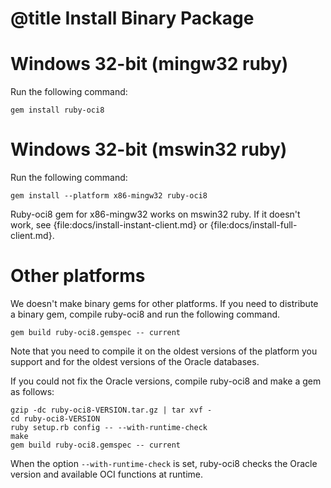 # @title Install Binary Package

Windows 32-bit (mingw32 ruby)
=============================

Run the following command:

    gem install ruby-oci8

Windows 32-bit (mswin32 ruby)
=============================

Run the following command:

    gem install --platform x86-mingw32 ruby-oci8

Ruby-oci8 gem for x86-mingw32 works on mswin32 ruby.
If it doesn't work, see {file:docs/install-instant-client.md} or {file:docs/install-full-client.md}.

Other platforms
===============

We doesn't make binary gems for other platforms.
If you need to distribute a binary gem, compile ruby-oci8 and run the following command.

    gem build ruby-oci8.gemspec -- current

Note that you need to compile it on the oldest versions of the platform you support
and for the oldest versions of the Oracle databases.

If you could not fix the Oracle versions, compile ruby-oci8 and make a gem as follows:

    gzip -dc ruby-oci8-VERSION.tar.gz | tar xvf -
    cd ruby-oci8-VERSION
    ruby setup.rb config -- --with-runtime-check
    make
    gem build ruby-oci8.gemspec -- current

When the option `--with-runtime-check` is set, ruby-oci8 checks the Oracle version
and available OCI functions at runtime.
